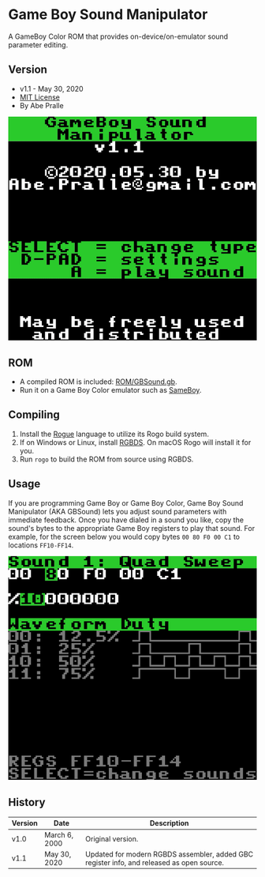 # Game Boy Sound Manipulator
A GameBoy Color ROM that provides on-device/on-emulator sound parameter editing.

## Version
- v1.1 - May 30, 2020
- [MIT License](LICENSE)
- By Abe Pralle

![GBSound](Media/GBSound.gif)

## ROM
- A compiled ROM is included: [ROM/GBSound.gb](ROM/GBSound.gb).
- Run it on a Game Boy Color emulator such as [SameBoy](https://sameboy.github.io).

## Compiling
1. Install the [Rogue](https://github.com/AbePralle/Rogue) language to utilize its Rogo build system.
2. If on Windows or Linux, install [RGBDS](https://github.com/rednex/rgbds). On macOS Rogo will install it for you.
3. Run `rogo` to build the ROM from source using RGBDS.

## Usage
If you are programming Game Boy or Game Boy Color, Game Boy Sound Manipulator (AKA GBSound) lets you adjust sound parameters with immediate feedback. Once you have dialed in a sound you like, copy the sound's bytes to the appropriate Game Boy registers to play that sound. For example, for the screen below you would copy bytes `00 80 F0 00 C1` to locations `FF10-FF14`.

![Sound1](Media/GBSound-1.png)

## History
Version | Date          | Description
--------|---------------|------------------------------------------------------------------------------------------
v1.0    | March 6, 2000 | Original version.
v1.1    | May 30, 2020  | Updated for modern RGBDS assembler, added GBC register info, and released as open source.

